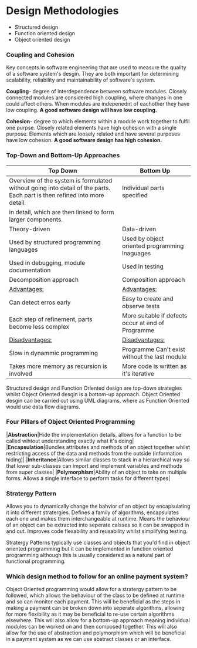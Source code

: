 # Design Methodologies 
* Structured design
* Function oriented design
* Object oriented design


### Coupling and Cohesion
Key concepts in software engineering that are used to measure the quality of a software system's desgin. They are both important for determining scalability, reliability and maintainability of software's system.


**Coupling**- degree of interdependence between software modules. Closely connected modules are considered high coupling, where changes in one could affect others. When modules are indepenednt of eachother they have low coupling. **A good software design will have low coupling.**


**Cohesion**- degree to which elements within a module work together to fulfil one purpse. Closely related elements have high cohesion with a single purpose. Elements which are loosely related and have several purposes have low cohesion. **A good software design has high cohesion.**


### Top-Down and Bottom-Up Approaches
| Top Down      | Bottom Up   |
| -----------   | ----------- |
| Overview of the system is formulated without going into detail of the parts. Each part is then refined into more detail.|  Individual parts specified 
in detail, which are then linked to form larger components. |
|Theory-driven|Data-driven|
|  Used by structured programming languages   |  Used by object oriented programming lnaguages     |
|Used in debugging, module documentation| Used in testing |
|Decomposition approach|Composition approach|
|<ins>Advantages:</ins>|<ins>Advantages:</ins>|
|Can detect erros early|Easy to create and observe tests|
|Each step of refinement, parts become less complex|More suitable if defects occur at end of Programme|
|<ins>Disadvantages:</ins>|<ins>Disadvantages:</ins>|
|Slow in dynammic programming|Programme Can't exist without the last module|
|Takes more memory as recursion is involved|More code is written as it's iterative|

Structured design and Function Oriented design are top-down strategies whilst Object Oriented desgin is a bottom-up approach. 
Object Oriented desgin can be carried out using UML diagrams, where as Function Oriented would use data flow diagrams.


### Four Pillars of Object Oriented Programming
|**Abstraction**|Hide the implementation details, allows for a function to be called wihtout understanding exactly what it's doing|
|**Encapsulation**|Bundles attributes and methods of an object together whilst restricting access of the data and methods from the outside (information hiding)|
|**Inheritance**|Allows similar classes to stack in a hierarchical way so that lower sub-classes can import and implement variables and methods from super classes|
|**Polymorphism**|Ability of an object to take on multiple forms. Allows a single interface to perform tasks for different types|


### Stratergy Pattern
Allows you to dynamically change the bahvior of an object by encapsulating it into different stratergies. Defines a family of algorithms, encapsulates each one and makes them interchangeable at runtime. Means the behaviour of an object can be extracted into seperate calsses so it can be swapped in and out. Improves code flexability and reusability whilst simplifying testing.

Stratergy Patterns typically use classes and objects that you'd find in object oriented programming but it can be implemented in function oriented programming although this is usually considered as a natural part of functional programming.


### Which design method to follow for an online payment system?
Object Oriented programming would allow for a stratergy pattern to be followed, which allows the behaviour of the class to be defined at runtime and so can monitor each payment. This will be beneficial as the steps in making a payment can be broken down into seperate algorithms, allowing for more flexibility as it may be beneficial to re-use certain algorithms elsewhere. This will also allow for a bottom-up approach meaning individual modules can be worked on and then composed together. This will also allow for the use of abstraction and polymorphism which will be beneficial in a payment system as we can use abstract classes or an interface.